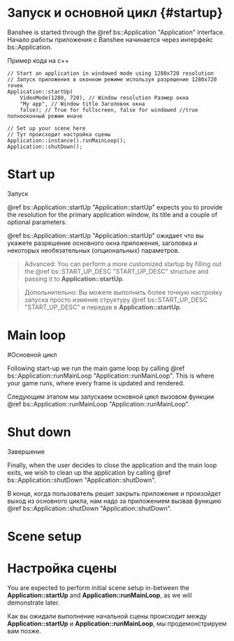Запуск и основной цикл					{#startup}
===============

Banshee is started through the @ref bs::Application "Application" interface. 
Начало работы приложения с Banshee начинается через интерфейс bs::Application.

Пример кода на c++
~~~~~~~~~~~~~{.cpp}
// Start an application in windowed mode using 1280x720 resolution
// Запуск приложения в оконном режиме используя разрешение 1280х720 точек
Application::startUp(
	VideoMode(1280, 720), // Window resolution Размер окна
	"My app", // Window title Заголовок окна
	false); // True for fullscreen, false for windowed //true полнооконный режим иначе 

// Set up your scene here
// Тут происходит настройка сцены 
Application::instance().runMainLoop();
Application::shutDown();
~~~~~~~~~~~~~

# Start up
Запуск

@ref bs::Application::startUp "Application::startUp" expects you to provide the resolution for the primary application window, its title and a couple of optional parameters.

@ref bs::Application::startUp "Application::startUp" ожидает что вы укажете разрешение основного окна приложения, заголовка и некоторых необязательных (опциональных) параметров.

> Advanced: You can perform a more customized startup by filling out the @ref bs::START_UP_DESC "START_UP_DESC" structure and passing it to **Application::startUp**.

> Допольнительно: Вы можете выполнить более точную настройку запуска просто изменив структуру @ref bs::START_UP_DESC "START_UP_DESC" и передав в **Application::startUp**.

# Main loop
#Основной цикл

Following start-up we run the main game loop by calling @ref bs::Application::runMainLoop "Application::runMainLoop". This is where your game runs, where every frame is updated and rendered.

Следующим этапом  мы запускаем основной цикл вызовом функции @ref bs::Application::runMainLoop "Application::runMainLoop".

# Shut down
Завершение

Finally, when the user decides to close the application and the main loop exits, we wish to clean up the application by calling @ref bs::Application::shutDown "Application::shutDown".

В конце, когда пользователь решит закрыть приложение и произойдет выход из основного цикла, нам надо за приложением вызвав функцию @ref bs::Application::shutDown "Application::shutDown".

# Scene setup

# Настройка сцены

You are expected to perform initial scene setup in-between the **Application::startUp** and **Application::runMainLoop**, as we will demonstrate later.

Как вы ожидали выполнение начальной сцены происходит между **Application::startUp** и **Application::runMainLoop**, мы продемонстрируем вам позже.